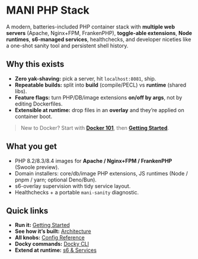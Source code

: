 # MANI PHP Stack

A modern, batteries-included PHP container stack with **multiple web servers** (Apache, Nginx+FPM, FrankenPHP), **toggle-able extensions**, **Node runtimes**, **s6-managed services**, healthchecks, and developer niceties like a one-shot sanity tool and persistent shell history.

## Why this exists

- **Zero yak-shaving:** pick a server, hit `localhost:8081`, ship.
- **Repeatable builds:** split into **build** (compile/PECL) vs **runtime** (shared libs).
- **Feature flags:** turn PHP/DB/image extensions **on/off by args**, not by editing Dockerfiles.
- **Extensible at runtime:** drop files in an **overlay** and they’re applied on container boot.

> New to Docker? Start with **[Docker 101](docker-101.md)**, then **[Getting Started](getting-started.md)**.

## What you get

- PHP 8.2/8.3/8.4 images for **Apache / Nginx+FPM / FrankenPHP** (Swoole preview).
- Domain installers: core/db/image PHP extensions, JS runtimes (Node / pnpm / yarn; optional Deno/Bun).
- s6-overlay supervision with tidy service layout.
- Healthchecks + a portable `mani-sanity` diagnostic.

## Quick links

- **Run it:** [Getting Started](getting-started.md)
- **See how it’s built:** [Architecture](architecture.md)
- **All knobs:** [Config Reference](config-reference.md)
- **Docky commands:** [Docky CLI](docky-cli.md)
- **Extend at runtime:** [s6 & Services](s6-runtime.md)

